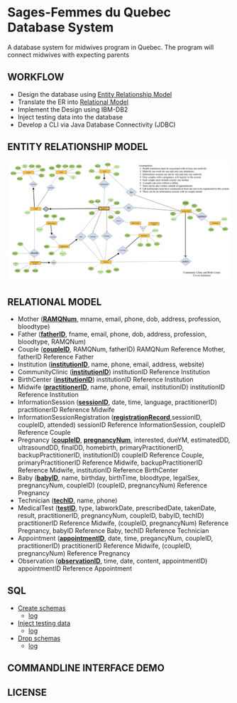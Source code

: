 # Sages-Femmes du Quebec Database System

A database system for midwives program in Quebec. The program will connect midwives with expecting parents

## WORKFLOW

- Design the database using [Entity Relationship Model](asset/ER.png)
- Translate the ER into [Relational Model](asset/Relational-Model.md)
- Implement the Design using IBM-DB2
- Inject testing data into the database
- Develop a CLI via Java Database Connectivity (JDBC)

## ENTITY RELATIONSHIP MODEL

![ER Model](asset/ER.png)

## RELATIONAL MODEL

- Mother (**<u>RAMQNum</u>**, mname, email, phone, dob, address, profession, bloodtype)
- Father (**<u>fatherID</u>**, fname, email, phone, dob, address, profession, bloodtype, RAMQNum)
- Couple (**<u>coupleID</u>**, RAMQNum, fatherID) RAMQNum Reference Mother, fatherID Reference Father
- Institution (**<u>institutionID</u>**, name, phone, email, address, website)
- CommunityClinic (**<u>institutionID</u>**) institutionID Reference Institution
- BirthCenter (**<u>institutionID</u>**) institutionID Reference Institution
- Midwife (**<u>practitionerID</u>**, name, phone, email, institutionID) institutionID Reference Institution
- InformationSession (**<u>sessionID</u>**, date, time, language, practitionerID) practitionerID Reference Midwife
- InformationSessionRegistration (**<u>registrationRecord</u>**,sessionID, coupleID, attended) sessionID Reference InformationSession, coupleID Reference Couple
- Pregnancy (**<u>coupleID</u>**, **<u>pregnancyNum</u>**, interested, dueYM, estimatedDD, ultrasoundDD, finalDD, homebirth, primaryPractitionerID, backupPractitionerID, institutionID) coupleID Reference Couple, primaryPractitionerID Reference Midwife, backupPractitionerID Reference Midwife, institutionID Reference BirthCenter
- Baby (**<u>babyID</u>**, name, birthday, birthTime, bloodtype, legalSex, pregnancyNum, coupleID) (coupleID, pregnancyNum) Reference Pregnancy
- Technician (**<u>techID</u>**, name, phone)
- MedicalTest (**<u>testID</u>**, type, labworkDate, prescribedDate, takenDate, result, practitionerID, pregnancyNum, coupleID, babyID, techID) practitionerID Reference Midwife, (coupleID, pregnancyNum) Reference Pregnancy, babyID Reference Baby, techID Reference Technician
- Appointment (**<u>appointmentID</u>**, date, time, pregancyNum, coupleID, practitionerID) practitionerID Reference Midwife, (coupleID, pregnancyNum) Reference Pregnancy
- Observation (**<u>observationID</u>**, time, date, content, appointmentID) appointmentID Reference Appointment

## SQL

- [Create schemas](sql/createtbl.sql)
    - [log](sql/createtbl.log)
- [Inject testing data](sql/loaddata.sql)
    - [log](sql/loaddata.log)
- [Drop schemas](sql/droptbl.sql)
    - [log](sql/droptbl.log)

## COMMANDLINE INTERFACE DEMO

## LICENSE
